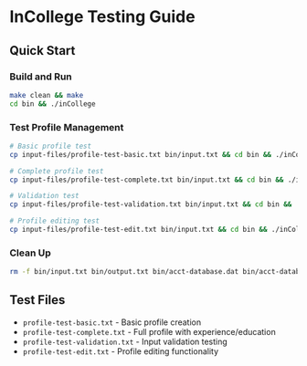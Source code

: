 # InCollege Testing Guide

## Quick Start

### Build and Run
```bash
make clean && make
cd bin && ./inCollege
```

### Test Profile Management
```bash
# Basic profile test
cp input-files/profile-test-basic.txt bin/input.txt && cd bin && ./inCollege

# Complete profile test  
cp input-files/profile-test-complete.txt bin/input.txt && cd bin && ./inCollege

# Validation test
cp input-files/profile-test-validation.txt bin/input.txt && cd bin && ./inCollege

# Profile editing test
cp input-files/profile-test-edit.txt bin/input.txt && cd bin && ./inCollege
```

### Clean Up
```bash
rm -f bin/input.txt bin/output.txt bin/acct-database.dat bin/acct-database.idx
```

## Test Files
- `profile-test-basic.txt` - Basic profile creation
- `profile-test-complete.txt` - Full profile with experience/education
- `profile-test-validation.txt` - Input validation testing
- `profile-test-edit.txt` - Profile editing functionality